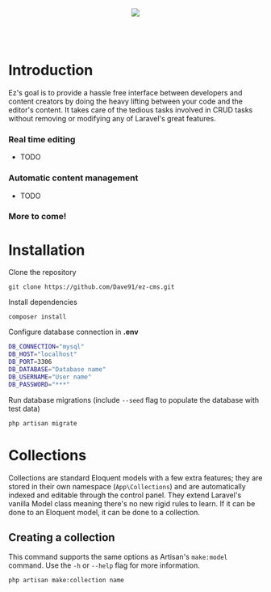 <div align="center">
    <img style="margin: 50px 0 !important;" src="https://repository-images.githubusercontent.com/283291020/58b6c180-d137-11ea-9322-bb8d91f5c6b5" />
</div>

# Introduction
Ez's goal is to provide a hassle free interface between developers and content creators by doing the heavy lifting between your code and the editor's content. It takes care of the tedious tasks involved in CRUD tasks without removing or modifying any of Laravel's great features.

### Real time editing
- TODO

### Automatic content management
- TODO

### More to come!

# Installation
Clone the repository
```
git clone https://github.com/Dave91/ez-cms.git
```

Install dependencies
```
composer install
```

Configure database connection in **.env**
```bash
DB_CONNECTION="mysql"
DB_HOST="localhost"
DB_PORT=3306
DB_DATABASE="Database name"
DB_USERNAME="User name"
DB_PASSWORD="***"
```

Run database migrations (include `--seed` flag to populate the database with test data)
```
php artisan migrate
```

# Collections
Collections are standard Eloquent models with a few extra features; they are stored in their own namespace (`App\Collections`) and are automatically indexed and editable through the control panel. They extend Laravel's vanilla Model class meaning there's no new rigid rules to learn. If it can be done to an Eloquent model, it can be done to a collection.

## Creating a collection

This command supports the same options as Artisan's `make:model` command. Use the `-h` or `--help` flag for more information. 
```bash
php artisan make:collection name
```
